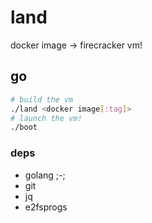 # land

docker image -> firecracker vm!

## go

```bash
# build the vm
./land <docker image[:tag]>
# launch the vm!
./boot
```

### deps

- golang ;-;
- git
- jq
- e2fsprogs
